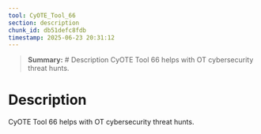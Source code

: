 ```yaml
---
tool: CyOTE_Tool_66
section: description
chunk_id: db51defc8fdb
timestamp: 2025-06-23 20:31:12
---
```


> **Summary:** # Description  CyOTE Tool 66 helps with OT cybersecurity threat hunts.

# Description

CyOTE Tool 66 helps with OT cybersecurity threat hunts.